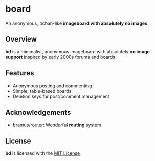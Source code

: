 
# **b**oar**d**

An anonymous, 4chan-like **imageboard with absolutely no images**

## Overview

**bd** is a minimalist, anonymous imageboard with absolutely **no image support** inspired by early 2000s forums and boards
## Features

- Anonymous posting and commenting
- Simple, table-based boards
- Deletion keys for post/comment management
## Acknowledgements

 - [bramus/router](https://github.com/bramus/router): Wonderful **routing** system
## License

**bd** is licensed with the [MIT License](https://choosealicense.com/licenses/mit/)

